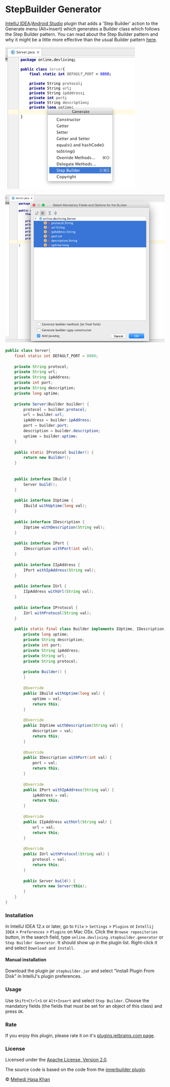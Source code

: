 StepBuilder Generator
=======================

[IntelliJ IDEA](http://www.jetbrains.com/idea/)/[Android Studio](http://developer.android.com/tools/studio/index.html)
plugin that adds a 'Step Builder' action to the Generate menu (Alt+Insert)
which generates a Builder class which follows the Step Builder pattern. You can
read about the Step Builder pattern and why it might be a little more effective than
the usual Builder pattern [here](http://www.jayway.com/2012/02/07/builder-pattern-with-a-twist/).

![screenshot](screenshot_1.png)

![screenshot](screenshot_2.png)
```java
public class Server{
    final static int DEFAULT_PORT = 8080;

    private String protocol;
    private String url;
    private String ipAddress;
    private int port;
    private String description;
    private long uptime;

    private Server(Builder builder) {
        protocol = builder.protocol;
        url = builder.url;
        ipAddress = builder.ipAddress;
        port = builder.port;
        description = builder.description;
        uptime = builder.uptime;
    }

    public static IProtocol builder() {
        return new Builder();
    }


    public interface IBuild {
        Server build();
    }

    public interface IUptime {
        IBuild withUptime(long val);
    }

    public interface IDescription {
        IUptime withDescription(String val);
    }

    public interface IPort {
        IDescription withPort(int val);
    }

    public interface IIpAddress {
        IPort withIpAddress(String val);
    }

    public interface IUrl {
        IIpAddress withUrl(String val);
    }

    public interface IProtocol {
        IUrl withProtocol(String val);
    }

    public static final class Builder implements IUptime, IDescription, IPort, IIpAddress, IUrl, IProtocol, IBuild {
        private long uptime;
        private String description;
        private int port;
        private String ipAddress;
        private String url;
        private String protocol;

        private Builder() {
        }

        @Override
        public IBuild withUptime(long val) {
            uptime = val;
            return this;
        }

        @Override
        public IUptime withDescription(String val) {
            description = val;
            return this;
        }

        @Override
        public IDescription withPort(int val) {
            port = val;
            return this;
        }

        @Override
        public IPort withIpAddress(String val) {
            ipAddress = val;
            return this;
        }

        @Override
        public IIpAddress withUrl(String val) {
            url = val;
            return this;
        }

        @Override
        public IUrl withProtocol(String val) {
            protocol = val;
            return this;
        }

        public Server build() {
            return new Server(this);
        }
    }
}
```

### Installation

In IntelliJ IDEA 12.x or later, go to `File` > `Settings` > `Plugins` or
 `Intellij IDEA` > `Preferences` > `Plugins` on Mac OSx. Click the `Browse repositories` button, in
the search field, type `online.devliving.stepbuilder.generator` or `Step Builder Generator`.
It should show up in the plugin list. Right-click it and select `Download and Install`.

#### Manual installation

Download the plugin jar `stepbuilder.jar` and select "Install Plugin From Disk" in IntelliJ's plugin preferences.

### Usage

Use `Shift+Ctrl+S` or `Alt+Insert` and select `Step Builder`. Choose the mandatory fields
(the fields that must be set for an object of this class) and press `OK`.

### Rate

If you enjoy this plugin, please rate it on it's [plugins.jetbrains.com page](http://plugins.jetbrains.com/plugin/8276).

### License

Licensed under the [Apache License, Version 2.0](http://www.apache.org/licenses/LICENSE-2.0).

The source code is based on the code from the [innerbuilder plugin](https://github.com/analytically/innerbuilder).

© [Mehedi Hasa Khan](http://devliving.online/)